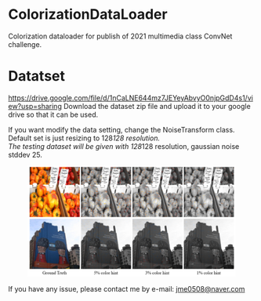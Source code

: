 # ColorizationDataLoader
Colorization dataloader for publish of 2021 multimedia class ConvNet challenge.

# Datatset
https://drive.google.com/file/d/1nCaLNE644mz7JEYeyAbvyO0njpGdD4s1/view?usp=sharing
Download the dataset zip file and upload it to your google drive so that it can be used.  
  
If you want modify the data setting, change the NoiseTransform class. Default set is just resizing to 128*128 resolution.  
The testing dataset will be given with 128*128 resolution, gaussian noise stddev 25.  

<figure>
    <img src="https://github.com/mingnuj/ColorizationDataLoader/blob/main/colorization%20example.PNG?raw=true" alt="color hint image examples">
</figure>

If you have any issue, please contact me by e-mail: jme0508@naver.com
